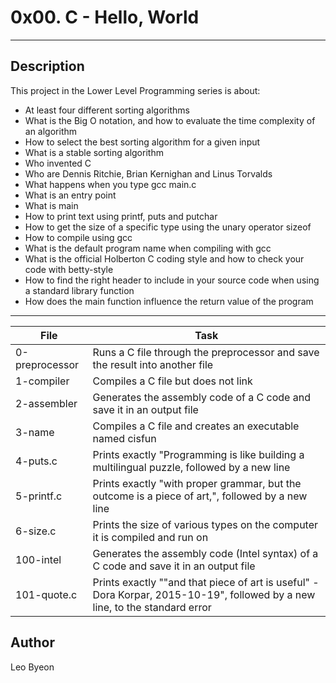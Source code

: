 # 0x00. C - Hello, World
---
## Description


This project in the Lower Level Programming series is about:
* At least four different sorting algorithms
* What is the Big O notation, and how to evaluate the time complexity of an algorithm
* How to select the best sorting algorithm for a given input
* What is a stable sorting algorithm
* Who invented C
* Who are Dennis Ritchie, Brian Kernighan and Linus Torvalds
* What happens when you type gcc main.c
* What is an entry point
* What is main
* How to print text using printf, puts and putchar
* How to get the size of a specific type using the unary operator sizeof
* How to compile using gcc
* What is the default program name when compiling with gcc
* What is the official Holberton C coding style and how to check your code with betty-style
* How to find the right header to include in your source code when using a standard library function
* How does the main function influence the return value of the program

---
File|Task
---|---
0-preprocessor | Runs a C file through the preprocessor and save the result into another file
1-compiler | Compiles a C file but does not link
2-assembler | Generates the assembly code of a C code and save it in an output file
3-name | Compiles a C file and creates an executable named cisfun
4-puts.c | Prints exactly "Programming is like building a multilingual puzzle, followed by a new line
5-printf.c | Prints exactly "with proper grammar, but the outcome is a piece of art,", followed by a new line
6-size.c | Prints the size of various types on the computer it is compiled and run on
100-intel | Generates the assembly code (Intel syntax) of a C code and save it in an output file
101-quote.c | Prints exactly ""and that piece of art is useful" - Dora Korpar, 2015-10-19", followed by a new line, to the standard error


## Author
Leo Byeon

